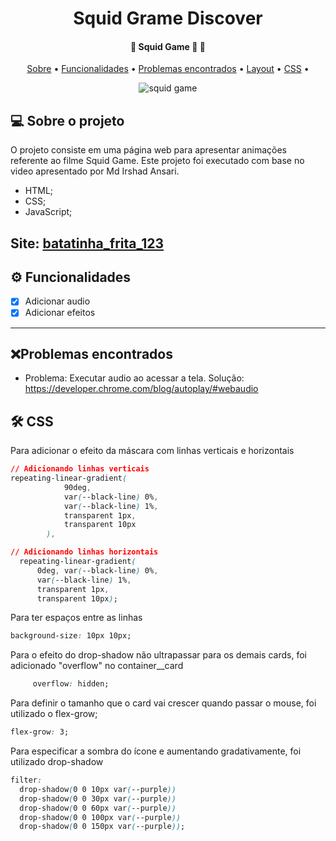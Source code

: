 <h1 align="center">
  Squid Grame Discover
</h1>

<h4 align="center">
	🚧  Squid Game  🚀 🚧
</h4>

<p align="center">
 <a href="#-sobre-o-projeto">Sobre</a> •
 <a href="#-funcionalidades">Funcionalidades</a> •
 <a href="#-problemas-encontrados">Problemas encontrados</a> •
 <a href="#-layout">Layout</a> •
 <a href="#-tecnologias">CSS</a> •
</p>

<p align="center">
<img src="https://upload.wikimedia.org/wikipedia/pt/thumb/e/e8/Squid_Game_poster.jpg/240px-Squid_Game_poster.jpg" alt="squid game"/>
</p>

## 💻 Sobre o projeto

O projeto consiste em uma página web para apresentar animações referente ao filme Squid Game. 
Este projeto foi executado com base no video apresentado por Md Irshad Ansari.
- HTML;
- CSS;
- JavaScript;

Site: 
[batatinha_frita_123](https://batatinhafrita123.netlify.app)
---

## ⚙️ Funcionalidades

- [X] Adicionar audio
- [X] Adicionar efeitos
---


## ❌Problemas encontrados
- Problema: Executar audio ao acessar a tela. Solução: https://developer.chrome.com/blog/autoplay/#webaudio


## 🛠 CSS

Para adicionar o efeito da máscara com linhas verticais e horizontais
```css
// Adicionando linhas verticais
repeating-linear-gradient(
            90deg,
            var(--black-line) 0%,
            var(--black-line) 1%,
            transparent 1px,
            transparent 10px
        ),

// Adicionando linhas horizontais
  repeating-linear-gradient(
      0deg, var(--black-line) 0%, 
      var(--black-line) 1%, 
      transparent 1px, 
      transparent 10px);
```
  

  Para ter espaços entre as linhas 
  ```css 
  background-size: 10px 10px;
  ```

  Para o efeito do drop-shadow não ultrapassar para os demais cards, 
  foi adicionado "overflow" no container__card
```css 
     overflow: hidden;
  ```

Para definir o tamanho que o card vai crescer quando passar o mouse, 
foi utilizado o flex-grow;
```css
flex-grow: 3;
```

Para especificar a sombra do ícone e aumentando gradativamente, foi utilizado drop-shadow
```css
filter: 
  drop-shadow(0 0 10px var(--purple)) 
  drop-shadow(0 0 30px var(--purple)) 
  drop-shadow(0 0 60px var(--purple))
  drop-shadow(0 0 100px var(--purple)) 
  drop-shadow(0 0 150px var(--purple));
``` 
